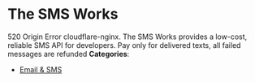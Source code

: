 # The SMS Works


520 Origin Error cloudflare-nginx. The SMS Works provides a low-cost, reliable SMS API for developers. Pay only for delivered texts, all failed messages are refunded
**Categories**:

- [Email & SMS](https://github/awesome-apis/awesome-apis#email-and-sms)



